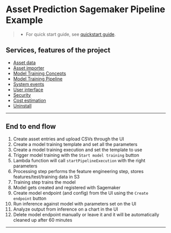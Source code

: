 # Asset Prediction Sagemaker Pipeline Example

> * For quick start guide, see [quickstart guide](./quickstart.md).

## Services, features of the project

* [Asset data](./content/asset-data.md)
* [Asset importer](./content/asset-import.md)
* [Model Training Concepts](./content/model-training.md)
* [Model Training Pipeline](./content/pipeline.md)
* [System events](./content/events.md)
* [User interface](./content/screenshots.md)
* [Security](./content/security.md)
* [Cost estimation](./content/cost.md)
* [Uninstall](./content/uninstall.md)

---

## End to end flow

1. Create asset entries and upload CSVs through the UI
1. Create a model training template and set all the parameters
1. Create a model training execution and set the template to use
1. Trigger model training with the `Start model training` button
1. Lambda function will call `startPipelineExecution` with the right parameters
1. Processing step performs the feature engineering step, stores features/test/training data in S3
1. Training step trains the model
1. Model gets created and registered with Sagemaker
1. Create model endpoint (and config) from the UI using the `Create endpoint` button
1. Run inference against model with parameters set on the UI
1. Analyze output from inference on a chart in the UI
1. Delete model endpoint manually or leave it and it will be automatically cleaned up after 60 minutes

----
